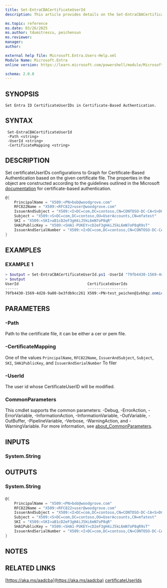 ```yaml
---
title: Set-EntraCBACertificateUserId
description: This article provides details on the Set-EntraCBACertificateUserId command.

ms.topic: reference
ms.date: 03/26/2025
ms.author: tdumitrescu, peichensun
ms.reviewer: 
manager: 
author: 

external help file: Microsoft.Entra.Users-Help.xml
Module Name: Microsoft.Entra
online version: https://learn.microsoft.com/powershell/module/Microsoft.Entra/Set-EntraCBACertificateUserId

schema: 2.0.0
---
```


## SYNOPSIS
    Set Entra ID CertificateUserIDs in Certificate-Based Authentication.

## SYNTAX

```syntax
 Set-EntraCBACertificateUserId 
 -Path <string>
 -UserId <string>
 -CertificateMapping <string>
```

## DESCRIPTION

Set certificateUserIDs configurations to Graph for Certificate-Based Authentication based on the given certificate file. The properties in the object are constructed according to the guidelines outlined in the Microsoft [documentation](https://learn.microsoft.com/en-us/entra/identity/authentication/concept-certificate-based-authentication-certificateuserids
) for certificate-based authentication.

```powershell
@{
    PrincipalName = "X509:<PN>bob@woodgrove.com"
    RFC822Name = "X509:<RFC822>user@woodgrove.com"
    IssuerAndSubject = "X509:<I>DC=com,DC=contoso,CN=CONTOSO-DC-CA<S>DC=com,DC=contoso,OU=UserAccounts,CN=mfatest"
    Subject = "X509:<S>DC=com,DC=contoso,OU=UserAccounts,CN=mfatest"
    SKI = "X509:<SKI>aB1cD2eF3gH4iJ5kL6mN7oP8qR"
    SHA1PublicKey = "X509:<SHA1-PUKEY>cD2eF3gH4iJ5kL6mN7oP8qR9sT"
    IssuerAndSerialNumber = "X509:<I>DC=com,DC=contoso,CN=CONTOSO-DC-CA<SR>eF3gH4iJ5kL6mN7oP8qR9sT0uV"
}
```

## EXAMPLES

### EXAMPLE 1
```powershell
> $output = Set-EntraCBACertificateUserId.ps1 -UserId "79fb4430-1569-4d28-9a00-be3fdb9cc261" -Path "C:\temp\testcert.cer" -CertificateMapping "PrincipalName"
> $output
UserId                               CertificateUserIds
------                               ------------------
79fb4430-1569-4d28-9a00-be3fdb9cc261 X509:<PN>test_peichen@1vbhqz.onmicrosoft.com
```

## PARAMETERS
### -Path

Path to the certificate file, it can be either a cer or pem file.

### -CertificateMapping
One of the values `PrincipalName`, `RFC822Name`, `IssuerAndSubject`, `Subject`, `SKI`, `SHA1PublicKey`, and `IssuerAndSerialNumber`
To filer

### -UserId
The user id whose CertificateUserID will be modified.

### CommonParameters

This cmdlet supports the common parameters: -Debug, -ErrorAction, -ErrorVariable, -InformationAction, -InformationVariable, -OutVariable, -OutBuffer, -PipelineVariable, -Verbose, -WarningAction, and -WarningVariable. For more information, see [about_CommonParameters](http://go.microsoft.com/fwlink/?LinkID=113216).

## INPUTS

### System.String

## OUTPUTS

### System.String

###
```powershell
@{
    PrincipalName = "X509:<PN>bob@woodgrove.com"
    RFC822Name = "X509:<RFC822>user@woodgrove.com"
    IssuerAndSubject = "X509:<I>DC=com,DC=contoso,CN=CONTOSO-DC-CA<S>DC=com,DC=contoso,OU=UserAccounts,CN=mfatest"
    Subject = "X509:<S>DC=com,DC=contoso,OU=UserAccounts,CN=mfatest"
    SKI = "X509:<SKI>aB1cD2eF3gH4iJ5kL6mN7oP8qR"
    SHA1PublicKey = "X509:<SHA1-PUKEY>cD2eF3gH4iJ5kL6mN7oP8qR9sT"
    IssuerAndSerialNumber = "X509:<I>DC=com,DC=contoso,CN=CONTOSO-DC-CA<SR>eF3gH4iJ5kL6mN7oP8qR9sT0uV"
}
```
## NOTES

## RELATED LINKS

[https://aka.ms/aadcba](https://aka.ms/aadcba)
[certificateUserIds](https://learn.microsoft.com/en-us/entra/identity/authentication/concept-certificate-based-authentication-certificateuserids)